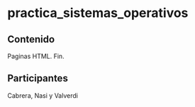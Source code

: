 # practica_sistemas_operativos
 
 ## Contenido
Paginas HTML. Fin.
 
 ## Participantes
Cabrera, Nasi y Valverdi